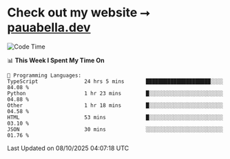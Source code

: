 # Check out my website ⭢ [pauabella.dev](https://pauabella.dev)

<!--START_SECTION:waka-->
![Code Time](http://img.shields.io/badge/Code%20Time-4%2C885%20hrs%2027%20mins-blue)

📊 **This Week I Spent My Time On** 

```text
💬 Programming Languages: 
TypeScript               24 hrs 5 mins       █████████████████████░░░░   84.08 % 
Python                   1 hr 23 mins        █░░░░░░░░░░░░░░░░░░░░░░░░   04.88 % 
Other                    1 hr 18 mins        █░░░░░░░░░░░░░░░░░░░░░░░░   04.58 % 
HTML                     53 mins             █░░░░░░░░░░░░░░░░░░░░░░░░   03.10 % 
JSON                     30 mins             ░░░░░░░░░░░░░░░░░░░░░░░░░   01.76 % 
```


 Last Updated on 08/10/2025 04:07:18 UTC
<!--END_SECTION:waka-->

